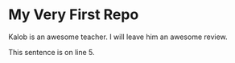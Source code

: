 # My Very First Repo

Kalob is an awesome teacher. I will leave him an awesome review.

This sentence is on line 5.

